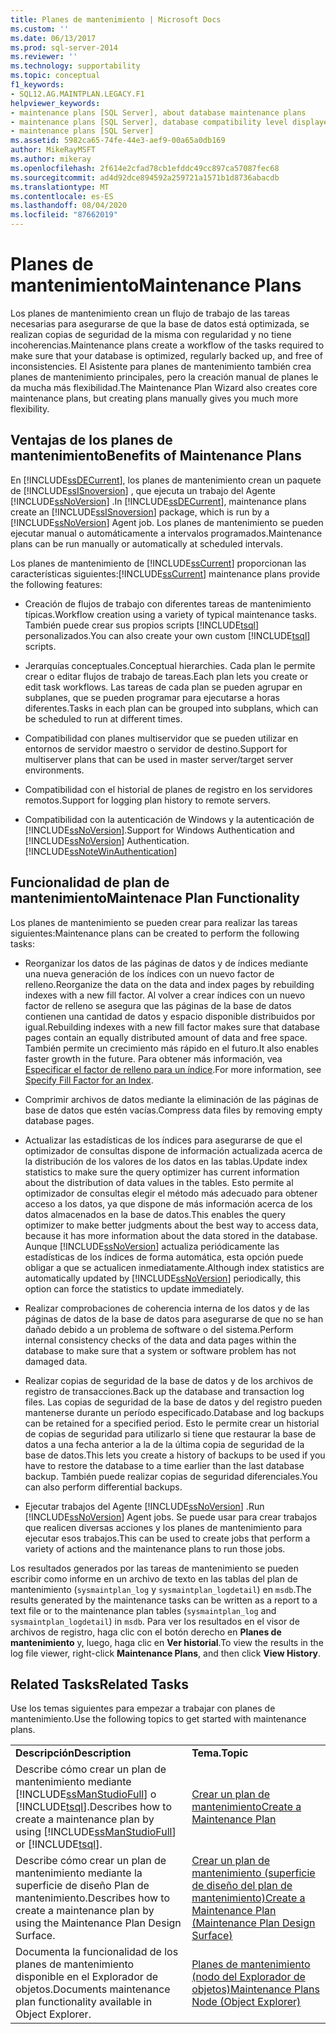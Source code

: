 ```yaml
---
title: Planes de mantenimiento | Microsoft Docs
ms.custom: ''
ms.date: 06/13/2017
ms.prod: sql-server-2014
ms.reviewer: ''
ms.technology: supportability
ms.topic: conceptual
f1_keywords:
- SQL12.AG.MAINTPLAN.LEGACY.F1
helpviewer_keywords:
- maintenance plans [SQL Server], about database maintenance plans
- maintenance plans [SQL Server], database compatibility level displayed in designer
- maintenance plans [SQL Server]
ms.assetid: 5982ca65-74fe-44e3-aef9-00a65a0db169
author: MikeRayMSFT
ms.author: mikeray
ms.openlocfilehash: 2f614e2cfad78cb1efddc49cc897ca57087fec68
ms.sourcegitcommit: ad4d92dce894592a259721a1571b1d8736abacdb
ms.translationtype: MT
ms.contentlocale: es-ES
ms.lasthandoff: 08/04/2020
ms.locfileid: "87662019"
---
```

# <a name="maintenance-plans"></a><span data-ttu-id="0eb59-102">Planes de mantenimiento</span><span class="sxs-lookup"><span data-stu-id="0eb59-102">Maintenance Plans</span></span>
  <span data-ttu-id="0eb59-103">Los planes de mantenimiento crean un flujo de trabajo de las tareas necesarias para asegurarse de que la base de datos está optimizada, se realizan copias de seguridad de la misma con regularidad y no tiene incoherencias.</span><span class="sxs-lookup"><span data-stu-id="0eb59-103">Maintenance plans create a workflow of the tasks required to make sure that your database is optimized, regularly backed up, and free of inconsistencies.</span></span> <span data-ttu-id="0eb59-104">El Asistente para planes de mantenimiento también crea planes de mantenimiento principales, pero la creación manual de planes le da mucha más flexibilidad.</span><span class="sxs-lookup"><span data-stu-id="0eb59-104">The Maintenance Plan Wizard also creates core maintenance plans, but creating plans manually gives you much more flexibility.</span></span>  
  
## <a name="benefits-of-maintenance-plans"></a><span data-ttu-id="0eb59-105">Ventajas de los planes de mantenimiento</span><span class="sxs-lookup"><span data-stu-id="0eb59-105">Benefits of Maintenance Plans</span></span>  
 <span data-ttu-id="0eb59-106">En [!INCLUDE[ssDECurrent](../../includes/ssdecurrent-md.md)], los planes de mantenimiento crean un paquete de [!INCLUDE[ssISnoversion](../../includes/ssisnoversion-md.md)] , que ejecuta un trabajo del Agente [!INCLUDE[ssNoVersion](../../includes/ssnoversion-md.md)] .</span><span class="sxs-lookup"><span data-stu-id="0eb59-106">In [!INCLUDE[ssDECurrent](../../includes/ssdecurrent-md.md)], maintenance plans create an [!INCLUDE[ssISnoversion](../../includes/ssisnoversion-md.md)] package, which is run by a [!INCLUDE[ssNoVersion](../../includes/ssnoversion-md.md)] Agent job.</span></span> <span data-ttu-id="0eb59-107">Los planes de mantenimiento se pueden ejecutar manual o automáticamente a intervalos programados.</span><span class="sxs-lookup"><span data-stu-id="0eb59-107">Maintenance plans can be run manually or automatically at scheduled intervals.</span></span>  
  
 <span data-ttu-id="0eb59-108">Los planes de mantenimiento de [!INCLUDE[ssCurrent](../../includes/sscurrent-md.md)] proporcionan las características siguientes:</span><span class="sxs-lookup"><span data-stu-id="0eb59-108">[!INCLUDE[ssCurrent](../../includes/sscurrent-md.md)] maintenance plans provide the following features:</span></span>  
  
-   <span data-ttu-id="0eb59-109">Creación de flujos de trabajo con diferentes tareas de mantenimiento típicas.</span><span class="sxs-lookup"><span data-stu-id="0eb59-109">Workflow creation using a variety of typical maintenance tasks.</span></span> <span data-ttu-id="0eb59-110">También puede crear sus propios scripts [!INCLUDE[tsql](../../includes/tsql-md.md)] personalizados.</span><span class="sxs-lookup"><span data-stu-id="0eb59-110">You can also create your own custom [!INCLUDE[tsql](../../includes/tsql-md.md)] scripts.</span></span>  
  
-   <span data-ttu-id="0eb59-111">Jerarquías conceptuales.</span><span class="sxs-lookup"><span data-stu-id="0eb59-111">Conceptual hierarchies.</span></span> <span data-ttu-id="0eb59-112">Cada plan le permite crear o editar flujos de trabajo de tareas.</span><span class="sxs-lookup"><span data-stu-id="0eb59-112">Each plan lets you create or edit task workflows.</span></span> <span data-ttu-id="0eb59-113">Las tareas de cada plan se pueden agrupar en subplanes, que se pueden programar para ejecutarse a horas diferentes.</span><span class="sxs-lookup"><span data-stu-id="0eb59-113">Tasks in each plan can be grouped into subplans, which can be scheduled to run at different times.</span></span>  
  
-   <span data-ttu-id="0eb59-114">Compatibilidad con planes multiservidor que se pueden utilizar en entornos de servidor maestro o servidor de destino.</span><span class="sxs-lookup"><span data-stu-id="0eb59-114">Support for multiserver plans that can be used in master server/target server environments.</span></span>  
  
-   <span data-ttu-id="0eb59-115">Compatibilidad con el historial de planes de registro en los servidores remotos.</span><span class="sxs-lookup"><span data-stu-id="0eb59-115">Support for logging plan history to remote servers.</span></span>  
  
-   <span data-ttu-id="0eb59-116">Compatibilidad con la autenticación de Windows y la autenticación de [!INCLUDE[ssNoVersion](../../includes/ssnoversion-md.md)].</span><span class="sxs-lookup"><span data-stu-id="0eb59-116">Support for Windows Authentication and [!INCLUDE[ssNoVersion](../../includes/ssnoversion-md.md)] Authentication.</span></span> [!INCLUDE[ssNoteWinAuthentication](../../includes/ssnotewinauthentication-md.md)]  
  
## <a name="maintenace-plan-functionality"></a><span data-ttu-id="0eb59-117">Funcionalidad de plan de mantenimiento</span><span class="sxs-lookup"><span data-stu-id="0eb59-117">Maintenace Plan Functionality</span></span>  
 <span data-ttu-id="0eb59-118">Los planes de mantenimiento se pueden crear para realizar las tareas siguientes:</span><span class="sxs-lookup"><span data-stu-id="0eb59-118">Maintenance plans can be created to perform the following tasks:</span></span>  
  
-   <span data-ttu-id="0eb59-119">Reorganizar los datos de las páginas de datos y de índices mediante una nueva generación de los índices con un nuevo factor de relleno.</span><span class="sxs-lookup"><span data-stu-id="0eb59-119">Reorganize the data on the data and index pages by rebuilding indexes with a new fill factor.</span></span> <span data-ttu-id="0eb59-120">Al volver a crear índices con un nuevo factor de relleno se asegura que las páginas de la base de datos contienen una cantidad de datos y espacio disponible distribuidos por igual.</span><span class="sxs-lookup"><span data-stu-id="0eb59-120">Rebuilding indexes with a new fill factor makes sure that database pages contain an equally distributed amount of data and free space.</span></span> <span data-ttu-id="0eb59-121">También permite un crecimiento más rápido en el futuro.</span><span class="sxs-lookup"><span data-stu-id="0eb59-121">It also enables faster growth in the future.</span></span> <span data-ttu-id="0eb59-122">Para obtener más información, vea [Especificar el factor de relleno para un índice](../indexes/specify-fill-factor-for-an-index.md).</span><span class="sxs-lookup"><span data-stu-id="0eb59-122">For more information, see [Specify Fill Factor for an Index](../indexes/specify-fill-factor-for-an-index.md).</span></span>  
  
-   <span data-ttu-id="0eb59-123">Comprimir archivos de datos mediante la eliminación de las páginas de base de datos que estén vacías.</span><span class="sxs-lookup"><span data-stu-id="0eb59-123">Compress data files by removing empty database pages.</span></span>  
  
-   <span data-ttu-id="0eb59-124">Actualizar las estadísticas de los índices para asegurarse de que el optimizador de consultas dispone de información actualizada acerca de la distribución de los valores de los datos en las tablas.</span><span class="sxs-lookup"><span data-stu-id="0eb59-124">Update index statistics to make sure the query optimizer has current information about the distribution of data values in the tables.</span></span> <span data-ttu-id="0eb59-125">Esto permite al optimizador de consultas elegir el método más adecuado para obtener acceso a los datos, ya que dispone de más información acerca de los datos almacenados en la base de datos.</span><span class="sxs-lookup"><span data-stu-id="0eb59-125">This enables the query optimizer to make better judgments about the best way to access data, because it has more information about the data stored in the database.</span></span> <span data-ttu-id="0eb59-126">Aunque [!INCLUDE[ssNoVersion](../../includes/ssnoversion-md.md)] actualiza periódicamente las estadísticas de los índices de forma automática, esta opción puede obligar a que se actualicen inmediatamente.</span><span class="sxs-lookup"><span data-stu-id="0eb59-126">Although index statistics are automatically updated by [!INCLUDE[ssNoVersion](../../includes/ssnoversion-md.md)] periodically, this option can force the statistics to update immediately.</span></span>  
  
-   <span data-ttu-id="0eb59-127">Realizar comprobaciones de coherencia interna de los datos y de las páginas de datos de la base de datos para asegurarse de que no se han dañado debido a un problema de software o del sistema.</span><span class="sxs-lookup"><span data-stu-id="0eb59-127">Perform internal consistency checks of the data and data pages within the database to make sure that a system or software problem has not damaged data.</span></span>  
  
-   <span data-ttu-id="0eb59-128">Realizar copias de seguridad de la base de datos y de los archivos de registro de transacciones.</span><span class="sxs-lookup"><span data-stu-id="0eb59-128">Back up the database and transaction log files.</span></span> <span data-ttu-id="0eb59-129">Las copias de seguridad de la base de datos y del registro pueden mantenerse durante un período especificado.</span><span class="sxs-lookup"><span data-stu-id="0eb59-129">Database and log backups can be retained for a specified period.</span></span> <span data-ttu-id="0eb59-130">Esto le permite crear un historial de copias de seguridad para utilizarlo si tiene que restaurar la base de datos a una fecha anterior a la de la última copia de seguridad de la base de datos.</span><span class="sxs-lookup"><span data-stu-id="0eb59-130">This lets you create a history of backups to be used if you have to restore the database to a time earlier than the last database backup.</span></span> <span data-ttu-id="0eb59-131">También puede realizar copias de seguridad diferenciales.</span><span class="sxs-lookup"><span data-stu-id="0eb59-131">You can also perform differential backups.</span></span>  
  
-   <span data-ttu-id="0eb59-132">Ejecutar trabajos del Agente [!INCLUDE[ssNoVersion](../../includes/ssnoversion-md.md)] .</span><span class="sxs-lookup"><span data-stu-id="0eb59-132">Run [!INCLUDE[ssNoVersion](../../includes/ssnoversion-md.md)] Agent jobs.</span></span> <span data-ttu-id="0eb59-133">Se puede usar para crear trabajos que realicen diversas acciones y los planes de mantenimiento para ejecutar esos trabajos.</span><span class="sxs-lookup"><span data-stu-id="0eb59-133">This can be used to create jobs that perform a variety of actions and the maintenance plans to run those jobs.</span></span>  
  
 <span data-ttu-id="0eb59-134">Los resultados generados por las tareas de mantenimiento se pueden escribir como informe en un archivo de texto en las tablas del plan de mantenimiento (`sysmaintplan_log` y `sysmaintplan_logdetail`) en `msdb`.</span><span class="sxs-lookup"><span data-stu-id="0eb59-134">The results generated by the maintenance tasks can be written as a report to a text file or to the maintenance plan tables (`sysmaintplan_log` and `sysmaintplan_logdetail`) in `msdb`.</span></span> <span data-ttu-id="0eb59-135">Para ver los resultados en el visor de archivos de registro, haga clic con el botón derecho en **Planes de mantenimiento** y, luego, haga clic en **Ver historial**.</span><span class="sxs-lookup"><span data-stu-id="0eb59-135">To view the results in the log file viewer, right-click **Maintenance Plans**, and then click **View History**.</span></span>  
  
## <a name="related-tasks"></a><span data-ttu-id="0eb59-136">Related Tasks</span><span class="sxs-lookup"><span data-stu-id="0eb59-136">Related Tasks</span></span>  
 <span data-ttu-id="0eb59-137">Use los temas siguientes para empezar a trabajar con planes de mantenimiento.</span><span class="sxs-lookup"><span data-stu-id="0eb59-137">Use the following topics to get started with maintenance plans.</span></span>  
  
|||  
|-|-|  
|<span data-ttu-id="0eb59-138">**Descripción**</span><span class="sxs-lookup"><span data-stu-id="0eb59-138">**Description**</span></span>|<span data-ttu-id="0eb59-139">**Tema.**</span><span class="sxs-lookup"><span data-stu-id="0eb59-139">**Topic**</span></span>|  
|<span data-ttu-id="0eb59-140">Describe cómo crear un plan de mantenimiento mediante [!INCLUDE[ssManStudioFull](../../includes/ssmanstudiofull-md.md)] o [!INCLUDE[tsql](../../includes/tsql-md.md)].</span><span class="sxs-lookup"><span data-stu-id="0eb59-140">Describes how to create a maintenance plan by using [!INCLUDE[ssManStudioFull](../../includes/ssmanstudiofull-md.md)] or [!INCLUDE[tsql](../../includes/tsql-md.md)].</span></span>|[<span data-ttu-id="0eb59-141">Crear un plan de mantenimiento</span><span class="sxs-lookup"><span data-stu-id="0eb59-141">Create a Maintenance Plan</span></span>](create-a-maintenance-plan.md)|  
|<span data-ttu-id="0eb59-142">Describe cómo crear un plan de mantenimiento mediante la superficie de diseño Plan de mantenimiento.</span><span class="sxs-lookup"><span data-stu-id="0eb59-142">Describes how to create a maintenance plan by using the Maintenance Plan Design Surface.</span></span>|[<span data-ttu-id="0eb59-143">Crear un plan de mantenimiento &#40;superficie de diseño del plan de mantenimiento&#41;</span><span class="sxs-lookup"><span data-stu-id="0eb59-143">Create a Maintenance Plan &#40;Maintenance Plan Design Surface&#41;</span></span>](create-a-maintenance-plan-maintenance-plan-design-surface.md)|  
|<span data-ttu-id="0eb59-144">Documenta la funcionalidad de los planes de mantenimiento disponible en el Explorador de objetos.</span><span class="sxs-lookup"><span data-stu-id="0eb59-144">Documents maintenance plan functionality available in Object Explorer.</span></span>|[<span data-ttu-id="0eb59-145">Planes de mantenimiento &#40;nodo del Explorador de objetos&#41;</span><span class="sxs-lookup"><span data-stu-id="0eb59-145">Maintenance Plans Node &#40;Object Explorer&#41;</span></span>](../../ssms/object/object-explorer.md)|  
  
  
